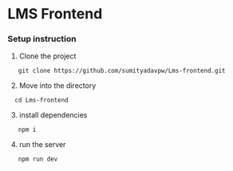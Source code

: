 # LMS Frontend

### Setup instruction

1. Clone the project

```
   git clone https://github.com/sumityadavpw/Lms-frontend.git
```

2. Move into the directory

```
  cd Lms-frontend
```

3. install dependencies

```
   npm i 
```

4. run the server

```
   npm run dev
```